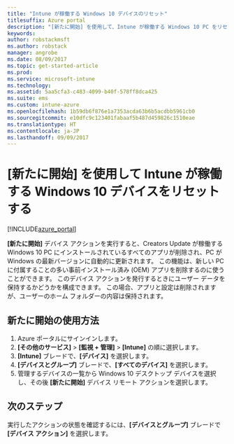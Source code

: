 ```yaml
---
title: "Intune が稼働する Windows 10 デバイスのリセット"
titlesuffix: Azure portal
description: "[新たに開始] を使用して、Intune が稼働する Windows 10 PC をリセットする方法について説明します。\""
keywords: 
author: robstackmsft
ms.author: robstack
manager: angrobe
ms.date: 08/09/2017
ms.topic: get-started-article
ms.prod: 
ms.service: microsoft-intune
ms.technology: 
ms.assetid: 5aa5cfa3-c483-4099-b40f-578ff8dca425
ms.suite: ems
ms.custom: intune-azure
ms.openlocfilehash: 1b59db6f876e1a7353acda63b6b5acdbb5961cb0
ms.sourcegitcommit: e10dfc9c123401fabaaf5b487d459826c1510eae
ms.translationtype: HT
ms.contentlocale: ja-JP
ms.lasthandoff: 09/09/2017
---
```

# <a name="use-fresh-start-to-reset-windows-10-devices-with-intune"></a>[新たに開始] を使用して Intune が稼働する Windows 10 デバイスをリセットする


[!INCLUDE[azure_portal](./includes/azure_portal.md)]

**[新たに開始]** デバイス アクションを実行すると、Creators Update が稼働する Windows 10 PC にインストールされているすべてのアプリが削除され、PC が Windows の最新バージョンに自動的に更新されます。
この機能は、新しい PC に付属することの多い事前インストール済み (OEM) アプリを削除するのに使うことができます。 このデバイス アクションを発行するときにユーザー データを保持するかどうかを構成できます。 この場合、アプリと設定は削除されますが、ユーザーのホーム フォルダーの内容は保持されます。

## <a name="how-to-use-fresh-start"></a>新たに開始の使用方法

1. Azure ポータルにサインインします。
2. **[その他のサービス]** > **[監視 + 管理]** > **[Intune]** の順に選択します。
3. **[Intune]** ブレードで、**[デバイス]** を選択します。
4. **[デバイスとグループ]** ブレードで、**[すべてのデバイス]** を選択します。
5. 管理するデバイスの一覧から Windows 10 デスクトップ デバイスを選択し、その後 **[新たに開始]** デバイス リモート アクションを選択します。

## <a name="next-steps"></a>次のステップ

実行したアクションの状態を確認するには、**[デバイスとグループ]** ブレードで **[デバイス アクション]** を選択します。

